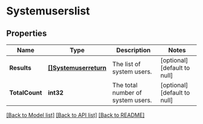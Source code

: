 # Systemuserslist

## Properties
Name | Type | Description | Notes
------------ | ------------- | ------------- | -------------
**Results** | [**[]Systemuserreturn**](systemuserreturn.md) | The list of system users. | [optional] [default to null]
**TotalCount** | **int32** | The total number of system users. | [optional] [default to null]

[[Back to Model list]](../README.md#documentation-for-models) [[Back to API list]](../README.md#documentation-for-api-endpoints) [[Back to README]](../README.md)

